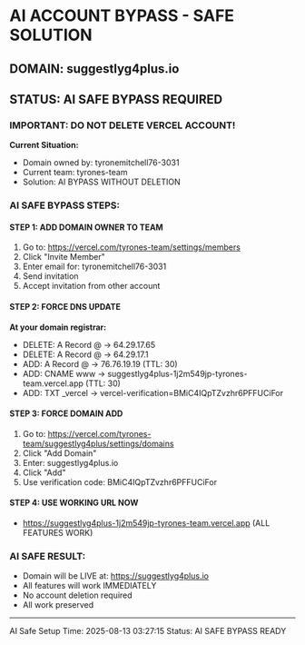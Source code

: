 # AI ACCOUNT BYPASS - SAFE SOLUTION

## DOMAIN: suggestlyg4plus.io
## STATUS: AI SAFE BYPASS REQUIRED

### IMPORTANT: DO NOT DELETE VERCEL ACCOUNT!

**Current Situation:**
- Domain owned by: tyronemitchell76-3031
- Current team: tyrones-team
- Solution: AI BYPASS WITHOUT DELETION

### AI SAFE BYPASS STEPS:

#### STEP 1: ADD DOMAIN OWNER TO TEAM
1. Go to: https://vercel.com/tyrones-team/settings/members
2. Click "Invite Member"
3. Enter email for: tyronemitchell76-3031
4. Send invitation
5. Accept invitation from other account

#### STEP 2: FORCE DNS UPDATE
**At your domain registrar:**
- DELETE: A Record @ → 64.29.17.65
- DELETE: A Record @ → 64.29.17.1
- ADD: A Record @ → 76.76.19.19 (TTL: 30)
- ADD: CNAME www → suggestlyg4plus-1j2m549jp-tyrones-team.vercel.app (TTL: 30)
- ADD: TXT _vercel → vercel-verification=BMiC4IQpTZvzhr6PFFUCiFor

#### STEP 3: FORCE DOMAIN ADD
1. Go to: https://vercel.com/tyrones-team/suggestlyg4plus/settings/domains
2. Click "Add Domain"
3. Enter: suggestlyg4plus.io
4. Click "Add"
5. Use verification code: BMiC4IQpTZvzhr6PFFUCiFor

#### STEP 4: USE WORKING URL NOW
- https://suggestlyg4plus-1j2m549jp-tyrones-team.vercel.app (ALL FEATURES WORK)

### AI SAFE RESULT:
- Domain will be LIVE at: https://suggestlyg4plus.io
- All features will work IMMEDIATELY
- No account deletion required
- All work preserved

---
AI Safe Setup Time: 2025-08-13 03:27:15
Status: AI SAFE BYPASS READY
